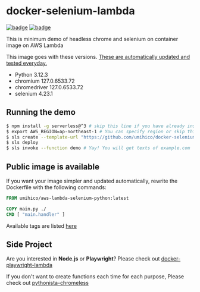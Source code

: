# docker-selenium-lambda

[![badge](https://github.com/umihico/docker-selenium-lambda/actions/workflows/demo-test.yml/badge.svg)](https://github.com/umihico/docker-selenium-lambda/actions/workflows/demo-test.yml)
[![badge](https://github.com/umihico/docker-selenium-lambda/actions/workflows/auto-update.yml/badge.svg)](https://github.com/umihico/docker-selenium-lambda/actions/workflows/auto-update.yml)

This is minimum demo of headless chrome and selenium on container image on AWS Lambda

This image goes with these versions. [These are automatically updated and tested everyday.](https://github.com/umihico/docker-selenium-lambda/actions)

- Python 3.12.3
- chromium 127.0.6533.72
- chromedriver 127.0.6533.72
- selenium 4.23.1

## Running the demo

```bash
$ npm install -g serverless@^3 # skip this line if you have already installed Serverless Framework
$ export AWS_REGION=ap-northeast-1 # You can specify region or skip this line. us-east-1 will be used by default.
$ sls create --template-url "https://github.com/umihico/docker-selenium-lambda/tree/main" --path docker-selenium-lambda && cd $_
$ sls deploy
$ sls invoke --function demo # Yay! You will get texts of example.com
```

## Public image is available

If you want your image simpler and updated automatically, rewrite the Dockerfile with the following commands:

```Dockerfile
FROM umihico/aws-lambda-selenium-python:latest

COPY main.py ./
CMD [ "main.handler" ]
```

Available tags are listed [here](https://hub.docker.com/r/umihico/aws-lambda-selenium-python/tags)

## Side Project

Are you interested in **Node.js** or **Playwright**? Please check out [docker-playwright-lambda](https://github.com/umihico/docker-playwright-lambda)

If you don't want to create functions each time for each purpose, Please check out [pythonista-chromeless](https://github.com/umihico/pythonista-chromeless)

